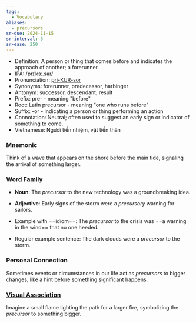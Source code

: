 ```yaml
---
tags:
  - Vocabulary
aliases:
  - precursors
sr-due: 2024-11-15
sr-interval: 3
sr-ease: 250
---
```


- Definition: A person or thing that comes before and indicates the approach of another; a forerunner.
- IPA: /prɪˈkɜː.sər/
- Pronunciation: [pri-KUR-sor](https://www.google.com/search?q=how+to+pronounce+precursor)
- Synonyms: forerunner, predecessor, harbinger
- Antonym: successor, descendant, result
- Prefix: pre- - meaning "before"
- Root: Latin precursor - meaning "one who runs before"
- Suffix: -or - indicating a person or thing performing an action
- Connotation: Neutral; often used to suggest an early sign or indicator of something to come.
- Vietnamese: Người tiền nhiệm, vật tiền thân

### Mnemonic

Think of a wave that appears on the shore before the main tide, signaling the arrival of something larger.

### Word Family

- **Noun**: The *precursor* to the new technology was a groundbreaking idea.
- **Adjective**: Early signs of the storm were a *precursory* warning for sailors.
  
- Example with ==idiom==: The *precursor* to the crisis was ==a warning in the wind== that no one heeded.
- Regular example sentence: The dark clouds were a *precursor* to the storm.

### Personal Connection

Sometimes events or circumstances in our life act as *precursors* to bigger changes, like a hint before something significant happens.

### [Visual Association](https://www.google.com/search?tbm=isch&q=precursor)

Imagine a small flame lighting the path for a larger fire, symbolizing the *precursor* to something bigger.
